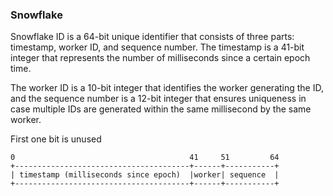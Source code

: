 ### Snowflake

Snowflake ID is a 64-bit unique identifier that consists of three parts: timestamp, worker ID, and sequence number.
The timestamp is a 41-bit integer that represents the number of milliseconds since a certain epoch time.

The worker ID is a 10-bit integer that identifies the worker generating the ID, and the sequence number is a 12-bit integer that ensures uniqueness in case multiple IDs are generated within the same millisecond by the same worker.

First one bit is unused

```
0                                       41     51         64
+---------------------------------------+------+-----------+
| timestamp (milliseconds since epoch)  |worker| sequence  |
+---------------------------------------+------+-----------+
```
